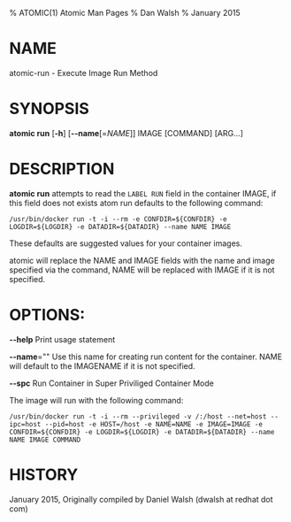 % ATOMIC(1) Atomic Man Pages
% Dan Walsh
% January 2015
# NAME
atomic-run - Execute Image Run Method

# SYNOPSIS
**atomic run**
[**-h**]
[**--name**[=*NAME*]]
IMAGE [COMMAND] [ARG...]

# DESCRIPTION
**atomic run** attempts to read the `LABEL RUN` field in the container
IMAGE, if this field does not exists atom run defaults to the following
command:

```/usr/bin/docker run -t -i --rm -e CONFDIR=${CONFDIR} -e LOGDIR=${LOGDIR} -e DATADIR=${DATADIR} --name NAME IMAGE```

These defaults are suggested values for your container images.

atomic will replace the NAME and IMAGE fields with the name and image specified via the command,  NAME will be replaced with IMAGE if it is not specified.

# OPTIONS:
**--help**
  Print usage statement

**--name**=""
   Use this name for creating run content for the container.
NAME will default to the IMAGENAME if it is not specified.

**--spc**
  Run Container in Super Priviliged Container Mode

  The image will run with the following command:
  
```/usr/bin/docker run -t -i --rm --privileged -v /:/host --net=host --ipc=host --pid=host -e HOST=/host -e NAME=NAME -e IMAGE=IMAGE -e CONFDIR=${CONFDIR} -e LOGDIR=${LOGDIR} -e DATADIR=${DATADIR} --name NAME IMAGE COMMAND```

# HISTORY
January 2015, Originally compiled by Daniel Walsh (dwalsh at redhat dot com)
